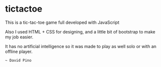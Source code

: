 # tictactoe
This is a tic-tac-toe game full developed with JavaScript

Also I used HTML + CSS for designing, and a little bit of bootstrap to make my job easier.

It has no artificial intelligence so it was made to play as well solo or with an offline player.

    ~ David Pino
